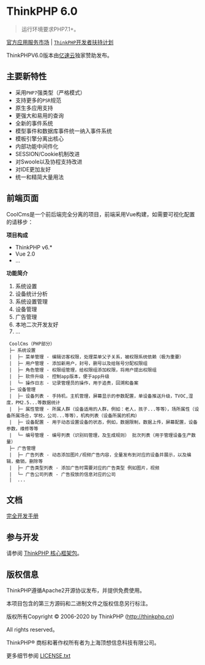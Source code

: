 ThinkPHP 6.0
===============

> 运行环境要求PHP7.1+。

[官方应用服务市场](https://www.thinkphp.cn/service) | [`ThinkPHP`开发者扶持计划](https://sites.thinkphp.cn/1782366)

ThinkPHPV6.0版本由[亿速云](https://www.yisu.com/)独家赞助发布。

## 主要新特性

* 采用`PHP7`强类型（严格模式）
* 支持更多的`PSR`规范
* 原生多应用支持
* 更强大和易用的查询
* 全新的事件系统
* 模型事件和数据库事件统一纳入事件系统
* 模板引擎分离出核心
* 内部功能中间件化
* SESSION/Cookie机制改进
* 对Swoole以及协程支持改进
* 对IDE更加友好
* 统一和精简大量用法

## 前端页面
CoolCms是一个前后端完全分离的项目，前端采用Vue构建，如需要可视化配置的请移步：

**项目构成**

- ThinkPHP v6.*
- Vue 2.0
- ...

**功能简介**

 1. 系统设置
 2. 设备统计分析
 3. 系统设置管理
 4. 设备管理
 5. 广告管理
 6. 本地二次开发友好
 7. ...
 
 ```
  CoolCms（PHP部分）
  ├─ 系统设置
  |  ├─ 菜单管理 - 编辑访客权限，处理菜单父子关系，被权限系统依赖（极为重要）
  |  ├─ 用户管理 - 添加新用户，封号，删号以及给账号分配权限组
  |  ├─ 角色管理 - 权限组管理，给权限组添加权限，将用户提出权限组
  |  ├─ 软件升级 - 控制app版本，便于app升级
  |  └─ 操作日志 - 记录管理员的操作，用于追责，回溯和备案
  ├─ 设备管理
  |  ├─ 设备列表 - 手持机，主机管理，屏幕显示的参数配置，单设备推送升级，TVOC,湿度，PM2.5...等数据统计
  |  ├─ 属性管理 - 所属人群（设备适用的人群，例如：老人，孩子...等等），场所属性（设备所属场合，学校，公司...等等），机构列表（设备所属的机构）
  |  ├─ 设备配置 - 用于动态设置设备的状态，例如，数据限制，数据上传，屏幕配置，设备参数，维修等等
  |  └─ 编号管理 - 编号列表（识别码管理，及生成规则） 批次列表（用于管理设备生产数量）
  ├─ 广告管理
  |  ├─ 广告列表 - 动态添加图片/视频广告内容，全量发布到对应的设备并展示，以及编辑，撤销，删除等
  |  ├─ 广告类型列表 - 添加广告时需要对应的广告类型 例如图片，视频
  |  └─ 广告公司列表 - 广告投放的信息对应的公司
  |  ...
  ```
 
## 文档

[完全开发手册](https://www.kancloud.cn/manual/thinkphp6_0/content)

## 参与开发

请参阅 [ThinkPHP 核心框架包](https://github.com/top-think/framework)。

## 版权信息

ThinkPHP遵循Apache2开源协议发布，并提供免费使用。

本项目包含的第三方源码和二进制文件之版权信息另行标注。

版权所有Copyright © 2006-2020 by ThinkPHP (http://thinkphp.cn)

All rights reserved。

ThinkPHP® 商标和著作权所有者为上海顶想信息科技有限公司。

更多细节参阅 [LICENSE.txt](LICENSE.txt)
